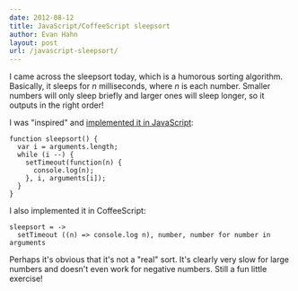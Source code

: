 ```yaml
---
date: 2012-08-12
title: JavaScript/CoffeeScript sleepsort
author: Evan Hahn
layout: post
url: /javascript-sleepsort/
---
```


I came across the sleepsort today, which is a humorous sorting algorithm. Basically, it sleeps for _n_ milliseconds, where _n_ is each number. Smaller numbers will only sleep briefly and larger ones will sleep longer, so it outputs in the right order!

I was "inspired" and [implemented it in JavaScript](https://gist.github.com/3330517):

    function sleepsort() {
      var i = arguments.length;
      while (i --) {
        setTimeout(function(n) {
          console.log(n);
        }, i, arguments[i]);
      }
    }

I also implemented it in CoffeeScript:

    sleepsort = ->
      setTimeout ((n) => console.log n), number, number for number in arguments

Perhaps it's obvious that it's not a "real" sort. It's clearly very slow for large numbers and doesn't even work for negative numbers. Still a fun little exercise!
